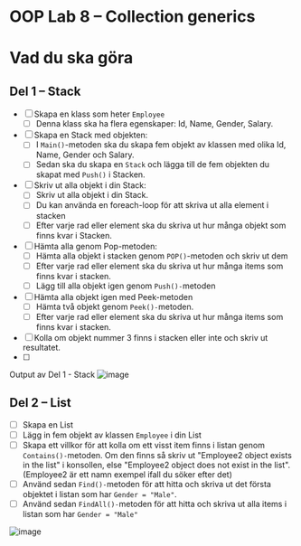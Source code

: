 # OOP Lab 8 – Collection generics
# Vad du ska göra

## Del 1 – Stack

- [ ]  Skapa en klass som heter `Employee`
    - [ ]  Denna klass ska ha flera egenskaper: Id, Name, Gender, Salary.

- [ ]  Skapa en Stack med objekten:
    - [ ]  I `Main()`-metoden ska du skapa fem objekt av klassen med olika Id, Name, Gender och Salary.
    - [ ]  Sedan ska du skapa en `Stack` och lägga till de fem objekten du skapat med `Push()` i Stacken.
- [ ]  Skriv ut alla objekt i din Stack:
    - [ ]  Skriv ut alla objekt i din Stack.
    - [ ]  Du kan använda en foreach-loop för att skriva ut alla element i stacken
    - [ ]  Efter varje rad eller element ska du skriva ut hur många objekt som finns kvar i Stacken.
- [ ]  Hämta alla genom Pop-metoden:
    - [ ]  Hämta alla objekt i stacken genom `POP()`-metoden och skriv ut dem
    - [ ]  Efter varje rad eller element ska du skriva ut hur många items som finns kvar i stacken.
    - [ ]  Lägg till alla objekt igen genom `Push()-`metoden
- [ ]  Hämta alla objekt igen med Peek-metoden
    - [ ]  Hämta två objekt genom `Peek()-`metoden.
    - [ ]  Efter varje rad eller element ska du skriva ut hur många items som finns kvar i stacken.
- [ ]  Kolla om objekt nummer 3 finns i stacken eller inte och skriv ut resultatet.
- [ ]  
Output av Del 1 - Stack
![image](https://user-images.githubusercontent.com/113597614/198851772-98a257d5-4be6-409d-a049-e3ebfc43c415.png)


## Del 2 – List

- [ ]  Skapa en List
- [ ]  Lägg in fem objekt av klassen `Employee` i din List
- [ ]  Skapa ett villkor för att kolla om ett visst item finns i listan genom `Contains()-`metoden. Om den finns så skriv ut "Employee2 object exists in the list" i konsollen, else "Employee2 object does not exist in the list". (Employee2 är ett namn exempel ifall du söker efter det)
- [ ]  Använd sedan `Find()-`metoden för att hitta och skriva ut det första objektet i listan som har `Gender = "Male"`.
- [ ]  Använd sedan `FindAll()-`metoden för att hitta och skriva ut alla items i listan som har `Gender = "Male"`

![image](https://user-images.githubusercontent.com/113597614/198851759-c600a14c-a4f5-474d-a591-068c667382d3.png)

